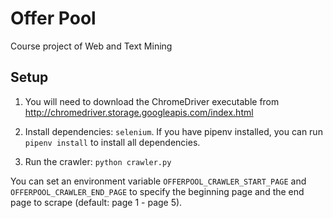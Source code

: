 # Offer Pool

Course project of Web and Text Mining

## Setup

1. You will need to download the ChromeDriver executable from http://chromedriver.storage.googleapis.com/index.html

2. Install dependencies: `selenium`. If you have pipenv installed, you can run `pipenv install` to install all dependencies.

3. Run the crawler: `python crawler.py`

You can set an environment variable `OFFERPOOL_CRAWLER_START_PAGE` and `OFFERPOOL_CRAWLER_END_PAGE` to specify the beginning page and the end page to scrape (default: page 1 - page 5).